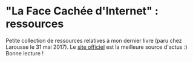 # "La Face Cachée d'Internet" : ressources
Petite collection de ressources relatives à mon dernier livre (paru chez Larousse le 31 mai 2017). Le [site officiel](http://bit.ly/FaceCachee) est la meilleure source d'actus :)
Bonne lecture !
